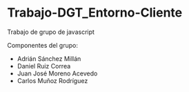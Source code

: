 # Trabajo-DGT_Entorno-Cliente
Trabajo de grupo de javascript


Componentes del grupo:
<ul>
  <li>Adrián Sánchez Millán</li>
  <li>Daniel Ruiz Correa</li>
  <li>Juan José Moreno Acevedo</li>
  <li>Carlos Muñoz Rodríguez</li>
<ul>

